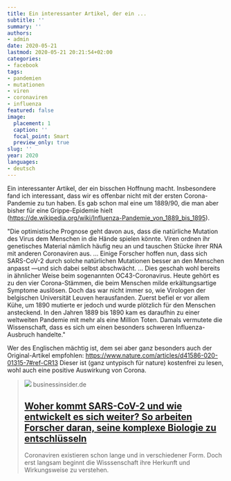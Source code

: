 ```yaml
---
title: Ein interessanter Artikel, der ein ...
subtitle: ''
summary: ''
authors:
- admin
date: 2020-05-21
lastmod: 2020-05-21 20:21:54+02:00
categories:
- facebook
tags:
- pandemien
- mutationen
- viren
- coronaviren
- influenza
featured: false
image:
  placement: 1
  caption: ''
  focal_point: Smart
  preview_only: true
slug: ''
year: 2020
languages:
- deutsch
---
```


Ein interessanter Artikel, der ein bisschen Hoffnung macht. Insbesondere fand ich interessant, dass wir es offenbar nicht mit der ersten Corona-Pandemie zu tun haben. Es gab schon mal eine um 1889/90, die man aber bisher für eine Grippe-Epidemie hielt (https://de.wikipedia.org/wiki/Influenza-Pandemie_von_1889_bis_1895).  

"Die optimistische Prognose geht davon aus, dass die natürliche Mutation des Virus dem Menschen in die Hände spielen könnte. Viren ordnen ihr genetisches Material nämlich häufig neu an und tauschen Stücke ihrer RNA mit anderen Coronaviren aus. ...
Einige Forscher hoffen nun, dass sich SARS-CoV-2 durch solche natürlichen Mutationen besser an den Menschen anpasst —und sich dabei selbst abschwächt. ...
Dies geschah wohl bereits in ähnlicher Weise beim sogenannten OC43-Coronavirus. Heute gehört es zu den vier Corona-Stämmen, die beim Menschen milde erkältungsartige Symptome auslösen. Doch das war nicht immer so, wie Virologen der belgischen Universität Leuven herausfanden.
Zuerst befiel er vor allem Kühe, um 1890 mutierte er jedoch und wurde plötzlich für den Menschen ansteckend. In den Jahren 1889 bis 1890 kam es daraufhin zu einer weltweiten Pandemie mit mehr als eine Million Toten. Damals vermutete die Wissenschaft, dass es sich um einen besonders schweren Influenza-Ausbruch handelte."

Wer des Englischen mächtig ist, dem sei aber ganz besonders auch der Original-Artikel empfohlen: https://www.nature.com/articles/d41586-020-01315-7#ref-CR13
Dieser ist (ganz untypisch für nature) kostenfrei zu lesen, wohl auch eine positive Auswirkung von Corona.
> [![](https://cdn.businessinsider.de/wp-content/uploads/2020/05/GettyImages-1212970567-scaled.jpg)](https://www.businessinsider.de/wissenschaft/woher-kommt-sars-cov-2-und-wie-entwickelt-es-sich-weiter-so-arbeiten-forscher-daran-seine-komplexe-biologie-zu-entschlusseln/)
> businessinsider.de
> ## [Woher kommt SARS-CoV-2 und wie entwickelt es sich weiter? So arbeiten Forscher daran, seine komplexe Biologie zu entschlüsseln](https://www.businessinsider.de/wissenschaft/woher-kommt-sars-cov-2-und-wie-entwickelt-es-sich-weiter-so-arbeiten-forscher-daran-seine-komplexe-biologie-zu-entschlusseln/)
>
>Coronaviren existieren schon lange und in verschiedener Form. Doch erst langsam beginnt die Wisssenschaft ihre Herkunft und Wirkungsweise zu verstehen.